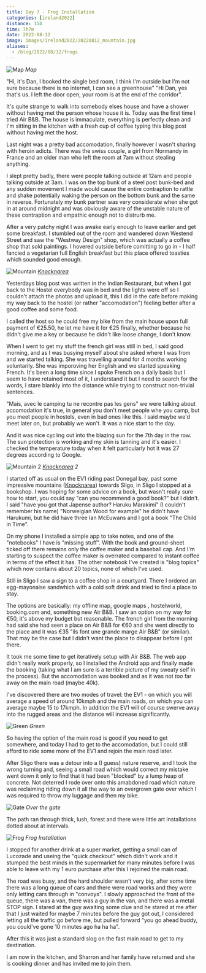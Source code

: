 ```yaml
--- 
title: Day 7 - Frog Installation
categories: [ireland2022]
distance: 114
time: 7h7m
date: 2022-08-12
image: images/ireland2022/20220812_mountain.jpg
aliases:
  - /blog/2022/08/12/frogs
---
```


![Map](/images/ireland2022/20220812_map.jpg) 
*Map*

"Hi, it's Dan, I booked the single bed room, I think I'm outside but I'm not
sure because there is no internet, I can see a greenhouse" "Hi Dan, yes that's
us. I left the door open, your room is at the end of the corridor".

It's quite strange to walk into somebody elses house and have a shower without
having met the person whose house it is. Today was the first time I tried Air
B&B. The house is immaculate, everything is perfectly clean and I'm sitting in
the kitchen with a fresh cup of coffee typing this blog post without having
met the host.

Last night was a pretty bad accomodation, finally however I wasn't sharing
with heroin adicts. There was the swiss couple, a girl from Normandy in France
and an older man who left the room at 7am without stealing anything. 

I slept pretty badly, there were people talking outside at 12am and people
talking outside at 3am. I was on the top bunk of a steel post bunk-bed and any
sudden movement I made would cause the entire contraption to rattle and shake
potentially waking the person on the bottom bunk and the same in reverse.
Fortunately my bunk partner was very considerate when she got in at around
midnight and was obviously aware of the unstable nature of these contraption
and empathic enough not to distrurb me.

After a very patchy night I was awake early enough to leave earlier and get
some breakfast. I stumbled out of the room and wandered down Westend
Street and saw the "Westway Design" shop, which was actually a coffee shop
that sold paintings. I hovered outside before comitting to go in - I half
fancied a vegetarian full English breakfast but this place offered toasties which
sounded good enough.

![Mountain](/images/ireland2022/20220812_mountain.jpg) 
*[Knocknarea](https://en.wikipedia.org/wiki/Knocknarea)*

Yesterdays blog post was written in the Indian Restaurant, but when I got back
to the Hostel everybody was in bed and the lights were off so I couldn't
attach the photos and upload it, this I did in the cafe before making my way
back to the hostel (or rather "accomodation") feeling better after a good
coffee and some food.

I called the host so he could free my bike from the main house upon full
payment of €25.50, he let me have it for €25 finally, whether because he
didn't give me a key or because he didn't like loose change, I don't know.

When I went to get my stuff the french girl was still in bed, I said good
morning, and as I was busying myself about she asked where I was from and we
started talking. She was travelling around for 4 months working voluntarily.
She was imporoving her English and we started speaking French. It's been a
long time since I spoke French on a daily basis but I seem to have retained
most of it, I understand it but I need to search for the words, I stare
blankly into the distance while trying to construct non-trivial sentences. 

"Mais, avec le camping tu ne recontre pas les gens" we were talking about
accomodation it's true, in general you don't meet people whe you camp, but you
meet people in hostels, even in bad ones like this. I said maybe we'd meet
later on, but probably we won't. It was a nice start to the day.

And it was nice cycling out into the blazing sun for the 7th day in the row.
The sun protection is working and my skin is tanning and it's easier. I
checked the temperature today when it felt particularly hot it was 27 degrees
according to Google.

![Mountain 2](/images/ireland2022/20220812_mountain2.jpg) 
*[Knocknarea](https://en.wikipedia.org/wiki/Knocknarea) 2*

I started off as usual on the EV1 riding past Donegal bay, past some
impressive mountains ([Knocknarea](https://en.wikipedia.org/wiki/Knocknarea))
towards Sligo, in Sligo I stopped at a bookshop. I was hoping for some advice
on a book, but wasn't really sure how to start, you could say "can you
recommend a good book?" but I didn't. I said "have you got that Japense
author? Haruku Marakimi" (I couldn't remember his name) "Norweigian Wood for
example" he didn't have Harukumi, but he did have three Ian McEuwans and I got
a book "The Child in Time".

On my phone I installed a simple app to take notes, and one of the "notebooks"
I have is "missing stuff". With the book and ground-sheet ticked off there
remains only the coffee maker and a baseball cap. And I'm starting to suspect
the coffee maker is overrated compared to instant coffee in terms of the
effect it has. The other notebook I've created is "blog topics" which now
contains about 20 topics, none of which I've used.

Still in Sligo I saw a sign to a coffee shop in a courtyard. There I ordered
an egg-mayonaise sandwhich with a cold soft drink and tried to find a place to
stay.

The options are basically: my offline map, google maps , hostelworld,
booking.com and, something new Air B&B. I saw an option on my way for €50,
it's above my budget but reasonable. The french girl from the morning had said
she had seen a place on Air B&B for €60 and she went directly to the place and
it was €35 "ils font une grande marge Air B&B" (or similar). That may be the
case but I didn't want the place to disappear before I got there.

It took me some time to get iteratively setup with Air B&B. The web app didn't
really work properly, so I installed the Android app and finally made the
booking (taking what I am sure is a terrible picture of my sweaty self in the
process). But the accomodation was booked and as it was not _too_ far away on
the main road (maybe 40k).

I've discovered there are two modes of travel: the EV1 - on which you will
average a speed of around 10kmph and the main roads, on which you can average
maybe 15 to 17kmph. In addition the EV1 will of course swerve away into the
rugged areas and the distance will increase significantly.

![Green](/images/ireland2022/20220812_green.jpg) 
*Green*

So having the option of the main road is good if you need to get somewhere,
and today I had to get to the accomodation, but I could still afford to ride
some more of the EV1 and rejoin the main road later.

After Sligo there was a detour into a (I guess) nature reserve, and I took the
wrong turning and, seeing a small road which would correct my mistake went
down it only to find that it had been "blocked" by a lump heap of concrete.
Not deterred I rode over onto this amabdoned road which nature was reclaiming
riding down it all the way to an overgrown gate over which I was required to
throw my luggage and then my bike.

![Gate](/images/ireland2022/20220812_gate.jpg) 
*Over the gate*

The path ran through thick, lush, forest and there were little art
installations dotted about at intervals.

![Frog](/images/ireland2022/20220812_frogs.jpg) 
*Frog Installation*

I stopped for another drink at a super market, getting a small can of Lucozade
and useing the "quick checkout" which didn't work and it stumped the best
minds in the supermarket for many minutes before I was able to leave with my 1
euro purchase after this I rejoined the main road.

The road was busy, and the hard shoulder wasn't very big, after some time
there was a long queue of cars and there were road works and they were only
letting cars through in "convoys". I slowly approached the front of the queue,
there was a van, there was a guy in the van, and there was a metal STOP sign.
I stared at the guy awaiting some clue and he stared at me after that I just
waited for maybe 7 minutes before the guy got out, I considered letting all
the traffic go before me, but pulled forward "you go ahead buddy, you could've
gone 10 minutes ago ha ha ha".

After this it was just a standard slog on the fast main road to get to my
destination.

I am now in the kitchen, and Sharron and her family have returned and she is
cooking dinner and has invited me to join them.
